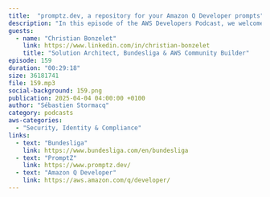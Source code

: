 ```yaml
---
title:  "promptz.dev, a repository for your Amazon Q Developer prompts"
description: "In this episode of the AWS Developers Podcast, we welcome Christian Bonzelet to discuss the art of prompting in software development. Together, we explore how PromptZ.dev helps developers structure and share their prompts to maximize efficiency. Christian shares his insights from hands-on workshops, the challenges engineers face, and the importance of community feedback. The episode also delves into the technologies used to build the platform, including Amplify Gen2, DynamoDB, and Cognito, as well as its integration with Amazon Q. Finally, they discuss the impact of AI on developers' workflows and the future of PromptZ.dev."
guests:
  - name: "Christian Bonzelet"
    link: https://www.linkedin.com/in/christian-bonzelet
    title: "Solution Architect, Bundesliga & AWS Community Builder"
episode: 159
duration: "00:29:18" 
size: 36181741
file: 159.mp3	
social-background: 159.png
publication: 2025-04-04 04:00:00 +0100
author: "Sébastien Stormacq"
category: podcasts
aws-categories:
  - "Security, Identity & Compliance"
links:
  - text: "Bundesliga"
    link: https://www.bundesliga.com/en/bundesliga
  - text: "PromptZ"
    link: https://www.promptz.dev/
  - text: "Amazon Q Developer"
    link: https://aws.amazon.com/q/developer/
---
```

